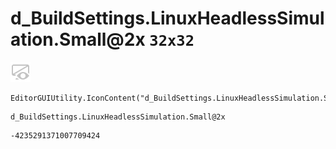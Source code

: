 # d_BuildSettings.LinuxHeadlessSimulation.Small@2x `32x32`
<img src="/img/d_BuildSettings.LinuxHeadlessSimulation.Small@2x.png" width=32 height=32>

``` CSharp
EditorGUIUtility.IconContent("d_BuildSettings.LinuxHeadlessSimulation.Small@2x")
```
```
d_BuildSettings.LinuxHeadlessSimulation.Small@2x
```
```
-4235291371007709424
```

